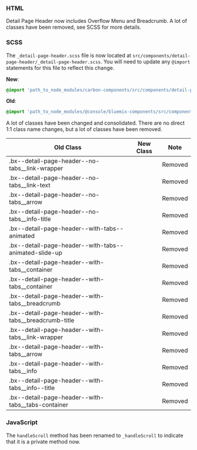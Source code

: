 ### HTML

Detail Page Header now includes Overflow Menu and Breadcrumb.
A lot of classes have been removed, see SCSS for more details.

### SCSS

The `_detail-page-header.scss` file is now located at `src/components/detail-page-header/_detail-page-header.scss`. You will need to update any `@import` statements for this file to reflect this change.

**New**:

```scss
@import 'path_to_node_modules/carbon-components/src/components/detail-page-header/detail-page-header';
```

**Old**:

```scss
@import 'path_to_node_modules/@console/bluemix-components/src/components/detail-page-header/detail-page-header';
```

A lot of classes have been changed and consolidated.
There are no direct 1:1 class name changes, but a lot of classes have been removed.

| Old Class                                              | New Class | Note    |
| ------------------------------------------------------ | --------- | ------- |
| .bx--detail-page-header--no-tabs\_\_link-wrapper       |           | Removed |
| .bx--detail-page-header--no-tabs\_\_link-text          |           | Removed |
| .bx--detail-page-header--no-tabs\_\_arrow              |           | Removed |
| .bx--detail-page-header--no-tabs\_\_info-title         |           | Removed |
| .bx--detail-page-header--with-tabs--animated           |           | Removed |
| .bx--detail-page-header--with-tabs--animated-slide-up  |           | Removed |
| .bx--detail-page-header--with-tabs\_\_container        |           | Removed |
| .bx--detail-page-header--with-tabs\_\_container        |           | Removed |
| .bx--detail-page-header--with-tabs\_\_breadcrumb       |           | Removed |
| .bx--detail-page-header--with-tabs\_\_breadcrumb-title |           | Removed |
| .bx--detail-page-header--with-tabs\_\_link-wrapper     |           | Removed |
| .bx--detail-page-header--with-tabs\_\_arrow            |           | Removed |
| .bx--detail-page-header--with-tabs\_\_info             |           | Removed |
| .bx--detail-page-header--with-tabs\_\_info--title      |           | Removed |
| .bx--detail-page-header--with-tabs\_\_tabs-container   |           | Removed |

### JavaScript

The `handleScroll` method has been renamed to `_handleScroll` to indicate that it is a private method now.
